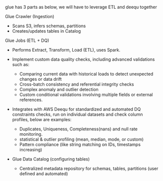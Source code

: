 
glue has 3 parts as below, we will have to leverage ETL and deequ together
 
Glue Crawler (Ingestion)
- Scans S3, infers schemas, partitions
- Creates/updates tables in Catalog
 
Glue Jobs (ETL + DQ)
- Performs Extract, Transform, Load (ETL), uses Spark.
- Implement custom data quality checks, including advanced validations such as:
	- Comparing current data with historical loads to detect unexpected changes or data drift
	- Cross-batch consistency and referential integrity checks
	- Complex anomaly and outlier detection 
	- Custom conditional validations involving multiple fields or external references.
- Integrates with AWS Deequ for standardized and automated DQ constraints checks, run on individual datasets and check column profiles, below are examples:
	- Duplicates, Uniqueness, Completeness(nans) and null rate monitoring.
	- statistical & outlier profiling (mean, median, mode, or custom)
	- Pattern compliance (like string matching on IDs, timestamps increasing)
 
- Glue Data Catalog (configuring tables)
	- Centralized metadata repository for schemas, tables, partitions (user defined and automated)
